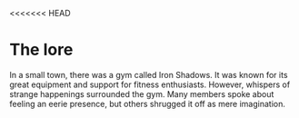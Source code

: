 <<<<<<< HEAD

# The lore

In a small town, there was a gym called Iron Shadows. It was known for its great equipment and support for fitness enthusiasts. However, whispers of strange happenings surrounded the gym. Many members spoke about feeling an eerie presence, but others shrugged it off as mere imagination.
